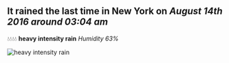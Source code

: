 ## It rained the last time in New York on *August 14th 2016 around 03:04 am*
💧💧💧💧  **heavy intensity rain** *Humidity 63%*

![heavy intensity rain](http://openweathermap.org/img/w/10n.png)

